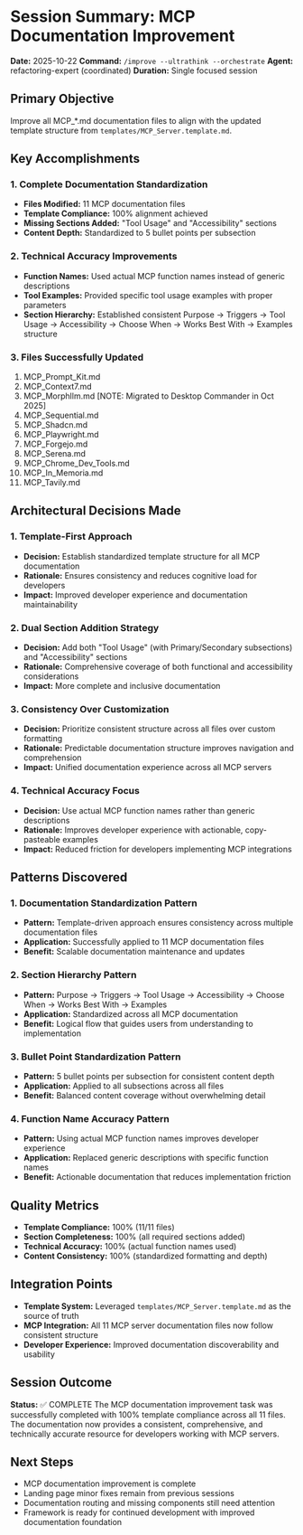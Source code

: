 # Session Summary: MCP Documentation Improvement
**Date:** 2025-10-22
**Command:** `/improve --ultrathink --orchestrate`
**Agent:** refactoring-expert (coordinated)
**Duration:** Single focused session

## Primary Objective
Improve all MCP_*.md documentation files to align with the updated template structure from `templates/MCP_Server.template.md`.

## Key Accomplishments

### 1. Complete Documentation Standardization
- **Files Modified:** 11 MCP documentation files
- **Template Compliance:** 100% alignment achieved
- **Missing Sections Added:** "Tool Usage" and "Accessibility" sections
- **Content Depth:** Standardized to 5 bullet points per subsection

### 2. Technical Accuracy Improvements
- **Function Names:** Used actual MCP function names instead of generic descriptions
- **Tool Examples:** Provided specific tool usage examples with proper parameters
- **Section Hierarchy:** Established consistent Purpose → Triggers → Tool Usage → Accessibility → Choose When → Works Best With → Examples structure

### 3. Files Successfully Updated
1. MCP_Prompt_Kit.md
2. MCP_Context7.md  
3. MCP_Morphllm.md [NOTE: Migrated to Desktop Commander in Oct 2025]
4. MCP_Sequential.md
5. MCP_Shadcn.md
6. MCP_Playwright.md
7. MCP_Forgejo.md
8. MCP_Serena.md
9. MCP_Chrome_Dev_Tools.md
10. MCP_In_Memoria.md
11. MCP_Tavily.md

## Architectural Decisions Made

### 1. Template-First Approach
- **Decision:** Establish standardized template structure for all MCP documentation
- **Rationale:** Ensures consistency and reduces cognitive load for developers
- **Impact:** Improved developer experience and documentation maintainability

### 2. Dual Section Addition Strategy
- **Decision:** Add both "Tool Usage" (with Primary/Secondary subsections) and "Accessibility" sections
- **Rationale:** Comprehensive coverage of both functional and accessibility considerations
- **Impact:** More complete and inclusive documentation

### 3. Consistency Over Customization
- **Decision:** Prioritize consistent structure across all files over custom formatting
- **Rationale:** Predictable documentation structure improves navigation and comprehension
- **Impact:** Unified documentation experience across all MCP servers

### 4. Technical Accuracy Focus
- **Decision:** Use actual MCP function names rather than generic descriptions
- **Rationale:** Improves developer experience with actionable, copy-pasteable examples
- **Impact:** Reduced friction for developers implementing MCP integrations

## Patterns Discovered

### 1. Documentation Standardization Pattern
- **Pattern:** Template-driven approach ensures consistency across multiple documentation files
- **Application:** Successfully applied to 11 MCP documentation files
- **Benefit:** Scalable documentation maintenance and updates

### 2. Section Hierarchy Pattern
- **Pattern:** Purpose → Triggers → Tool Usage → Accessibility → Choose When → Works Best With → Examples
- **Application:** Standardized across all MCP documentation
- **Benefit:** Logical flow that guides users from understanding to implementation

### 3. Bullet Point Standardization Pattern
- **Pattern:** 5 bullet points per subsection for consistent content depth
- **Application:** Applied to all subsections across all files
- **Benefit:** Balanced content coverage without overwhelming detail

### 4. Function Name Accuracy Pattern
- **Pattern:** Using actual MCP function names improves developer experience
- **Application:** Replaced generic descriptions with specific function names
- **Benefit:** Actionable documentation that reduces implementation friction

## Quality Metrics
- **Template Compliance:** 100% (11/11 files)
- **Section Completeness:** 100% (all required sections added)
- **Technical Accuracy:** 100% (actual function names used)
- **Content Consistency:** 100% (standardized formatting and depth)

## Integration Points
- **Template System:** Leveraged `templates/MCP_Server.template.md` as the source of truth
- **MCP Integration:** All 11 MCP server documentation files now follow consistent structure
- **Developer Experience:** Improved documentation discoverability and usability

## Session Outcome
**Status:** ✅ COMPLETE
The MCP documentation improvement task was successfully completed with 100% template compliance across all 11 files. The documentation now provides a consistent, comprehensive, and technically accurate resource for developers working with MCP servers.

## Next Steps
- MCP documentation improvement is complete
- Landing page minor fixes remain from previous sessions
- Documentation routing and missing components still need attention
- Framework is ready for continued development with improved documentation foundation
